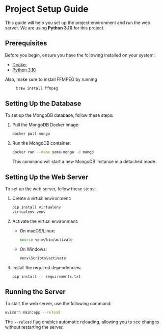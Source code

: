 # Project Setup Guide

This guide will help you set up the project environment and run the web server. We are using **Python 3.10** for this project.

## Prerequisites

Before you begin, ensure you have the following installed on your system:

- [Docker](https://docs.docker.com/get-docker/)
- [Python 3.10](https://www.python.org/downloads/)

Also, make sure to install FFMPEG by running
   ```bash
        brew install ffmpeg
   ```

## Setting Up the Database

To set up the MongoDB database, follow these steps:

1. Pull the MongoDB Docker image:
   ```bash
   docker pull mongo
   ```

2. Run the MongoDB container:
   ```bash
   docker run --name some-mongo -d mongo
   ```

   This command will start a new MongoDB instance in a detached mode.

## Setting Up the Web Server

To set up the web server, follow these steps:

1. Create a virtual environment:
   ```bash
   pip install virtualenv
   virtualenv venv
   ```

2. Activate the virtual environment:
   - On macOS/Linux:
     ```bash
     source venv/bin/activate
     ```
   - On Windows:
     ```bash
     venv\Scripts\activate
     ```

3. Install the required dependencies:
   ```bash
   pip install -r requirements.txt
   ```

## Running the Server

To start the web server, use the following command:
```bash
uvicorn main:app --reload
```

The `--reload` flag enables automatic reloading, allowing you to see changes without restarting the server.
